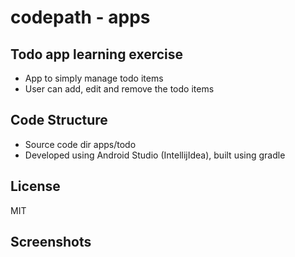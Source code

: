 codepath - apps
========

Todo app learning exercise
--------------------------

* App to simply manage todo items
* User can add, edit and remove the todo items

Code Structure
--------------

* Source code dir apps/todo
* Developed using Android Studio (IntellijIdea), built using gradle

License
-------
MIT

Screenshots
------------



